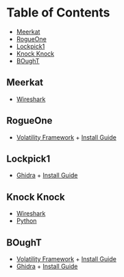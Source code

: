 # Table of Contents

* [Meerkat](#Meerkat)
* [RogueOne](#RogueOne)
* [Lockpick1](#Lockpick1)
* [Knock Knock](#Knock-Knock)
* [BOughT](#BOughT)

## Meerkat

* [Wireshark](https://www.wireshark.org/download.html)

## RogueOne

* [Volatility Framework](https://github.com/volatilityfoundation/volatility3/releases) + [Install Guide](https://www.varonis.com/blog/how-to-use-volatility)

## Lockpick1

* [Ghidra](https://github.com/NationalSecurityAgency/ghidra/releases) + [Install Guide](https://ghidra-sre.org/InstallationGuide.html)

## Knock Knock

* [Wireshark](https://www.wireshark.org/download.html)
* [Python](https://www.python.org/downloads/)

## BOughT

* [Volatility Framework](https://github.com/volatilityfoundation/volatility3/releases) + [Install Guide](https://www.varonis.com/blog/how-to-use-volatility)
* [Ghidra](https://github.com/NationalSecurityAgency/ghidra/releases) + [Install Guide](https://ghidra-sre.org/InstallationGuide.html)
